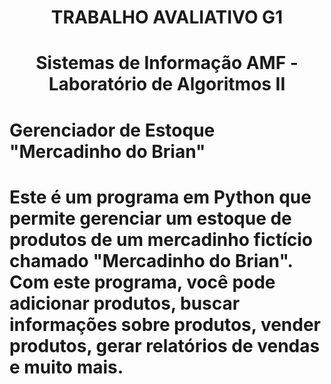 <h1 align="center"> TRABALHO AVALIATIVO G1 </h1>
<h1 align="center"> Sistemas de Informação   AMF - Laboratório de Algoritmos II </h1>

<h1 aling="center"> Gerenciador de Estoque "Mercadinho do Brian"<h1/>

<p aling="justify">Este é um programa em Python que permite gerenciar um estoque de produtos de um mercadinho fictício chamado "Mercadinho do Brian". Com este programa, você pode adicionar produtos, buscar informações sobre produtos, vender produtos, gerar relatórios de vendas e muito mais. <p/>
